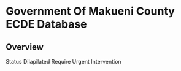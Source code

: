 # Government Of Makueni County ECDE Database

## Overview

  
Status
Dilapilated
Require Urgent Intervention
